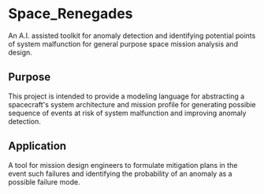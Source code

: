 # Space_Renegades
An A.I. assisted toolkit for anomaly detection and identifying potential points of system malfunction for general purpose space mission analysis and design.

## Purpose

This project is intended to provide a modeling language for abstracting a spacecraft's system architecture and mission profile for generating possibie sequence of events at risk of system malfunction and improving anomaly detection. 

## Application
A tool for mission design engineers to formulate mitigation plans in the event such failures and identifying the probability of an anomaly as a possible failure mode.
